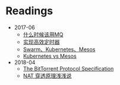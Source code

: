 # Readings

* 2017-06
	* [什么时候该用MQ](https://mp.weixin.qq.com/s?__biz=MjM5ODYxMDA5OQ==&mid=2651960012&idx=1&sn=c6af5c79ecead98daa4d742e5ad20ce5&chksm=bd2d07108a5a8e0624ae6ad95001c4efe09d7ba695f2ddb672064805d771f3f84bee8123b8a6&scene=21#wechat_redirect)
	* [实现高效定时器](https://mp.weixin.qq.com/s?__biz=MjM5ODYxMDA5OQ==&mid=2651959957&idx=1&sn=a82bb7e8203b20b2a0cb5fc95b7936a5&chksm=bd2d07498a5a8e5f9f8e7b5aeaa5bd8585a0ee4bf470956e7fd0a2b36d132eb46553265f4eaf&scene=21#wechat_redirect)
	* [Swarm、Kubernetes、Mesos](http://dockone.io/article/1138)
	* [Kubernetes vs Mesos](https://platform9.com/blog/compare-kubernetes-vs-mesos/)
* 2018-04
    * [The BitTorrent Protocol Specification](http://www.bittorrent.org/beps/bep_0003.html)
    * [NAT 穿透原理浅浅说](https://cloud.tencent.com/developer/article/1005974)
